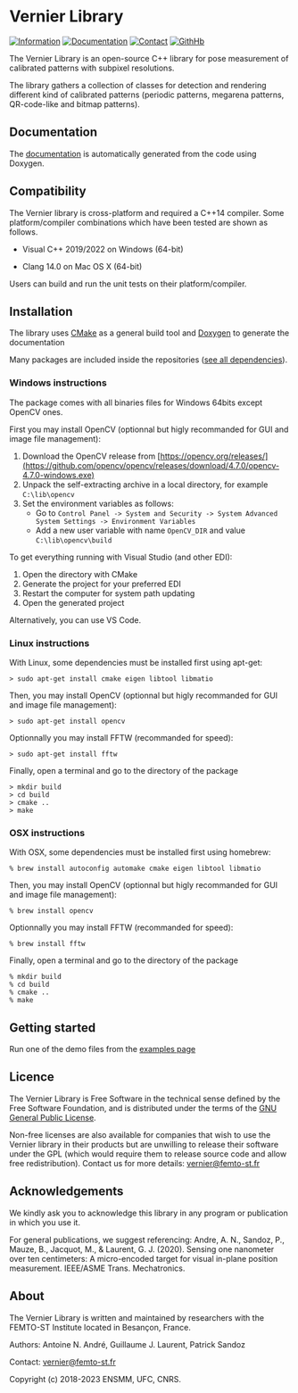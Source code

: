 # Vernier Library 

[![Information](https://img.shields.io/badge/info-on_website-purple.svg)](https://projects.femto-st.fr/vernier/en)
[![Documentation](https://img.shields.io/badge/doc-on_website-blue.svg)](https://vernierlib.github.io/)
[![Contact](https://img.shields.io/badge/contact-form-green.svg)](https://projects.femto-st.fr/vernier/en/contact) 
[![GithHb](https://img.shields.io/badge/sources-on_github-orange.svg)](https://github.com/vernierlib) 

The Vernier Library is an open-source C++ library for pose measurement of calibrated patterns with subpixel resolutions.

The library gathers a collection of classes for detection and rendering different kind of calibrated patterns (periodic patterns, megarena patterns, QR-code-like and bitmap patterns).

## Documentation

The [documentation](https://vernierlib.github.io/) is automatically generated from the code using Doxygen.

## Compatibility

The Vernier library is cross-platform and required a C++14 compiler. Some platform/compiler combinations which have been tested are shown as follows.

* Visual C++ 2019/2022 on Windows (64-bit)
<!--- * GNU C++ 3.8.x on Cygwin -->
* Clang 14.0 on Mac OS X (64-bit)

Users can build and run the unit tests on their platform/compiler.

## Installation

The library uses [CMake](https://cmake.org/) as a general build tool and 
[Doxygen](http://www.doxygen.org) to generate the documentation

Many packages are included inside the repositories ([see all dependencies](3rdparty/README.md)).

### Windows instructions

The package comes with all binaries files for Windows 64bits except OpenCV ones.

First you may install OpenCV (optionnal but higly recommanded for GUI and image file management):

1. Download the OpenCV release from [https://opencv.org/releases/](https://github.com/opencv/opencv/releases/download/4.7.0/opencv-4.7.0-windows.exe)
2. Unpack the self-extracting archive in a local directory, for example `C:\lib\opencv`
3. Set the environment variables as follows:
	- Go to `Control Panel -> System and Security -> System Advanced System Settings -> Environment Variables`
	- Add a new user variable with name `OpenCV_DIR` and value `C:\lib\opencv\build`
<!---     - Edit the user variable Path and add a new directory `C:\lib\opencv\build\x64\vc16\bin` (location of the dll files) -->

To get everything running with Visual Studio (and other EDI):

1. Open the directory with CMake
2. Generate the project for your preferred EDI
3. Restart the computer for system path updating
4. Open the generated project

Alternatively, you can use VS Code.

### Linux instructions

With Linux, some dependencies must be installed first using apt-get:

	> sudo apt-get install cmake eigen libtool libmatio

Then, you may install OpenCV (optionnal but higly recommanded for GUI and image file management):

	> sudo apt-get install opencv

Optionnally you may install FFTW (recommanded for speed):

	> sudo apt-get install fftw

Finally, open a terminal and go to the directory of the package

	> mkdir build
	> cd build
	> cmake ..
	> make

### OSX instructions

With OSX, some dependencies must be installed first using homebrew:

	% brew install autoconfig automake cmake eigen libtool libmatio

Then, you may install OpenCV (optionnal but higly recommanded for GUI and image file management):

	% brew install opencv

Optionnally you may install FFTW (recommanded for speed):

	% brew install fftw

Finally, open a terminal and go to the directory of the package

	% mkdir build
	% cd build
	% cmake ..
	% make

## Getting started

Run one of the demo files from the [examples page](https://vernierlib.github.io/examples.html)


## Licence

The Vernier Library is Free Software in the technical sense defined by the Free Software Foundation, and is distributed under the terms of the [GNU General Public License](LICENSE.txt). 

Non-free licenses are also available for companies that wish to use the Vernier library in their products but are unwilling to release their software under the GPL (which would require them to release source code and allow free redistribution). Contact us for more details: [vernier@femto-st.fr](mailto:vernier@femto-st.fr)

## Acknowledgements

We kindly ask you to acknowledge this library in any program or publication in which you use it. 

For general publications, we suggest referencing: Andre, A. N., Sandoz, P., Mauze, B., Jacquot, M., & Laurent, G. J. (2020). Sensing one nanometer over ten centimeters: A micro-encoded target for visual in-plane position measurement. IEEE/ASME Trans. Mechatronics.

## About

The Vernier Library is written and maintained by researchers with the FEMTO-ST Institute located in Besançon, France.

Authors: Antoine N. André, Guillaume J. Laurent, Patrick Sandoz

Contact: [vernier@femto-st.fr](mailto:vernier@femto-st.fr)

Copyright (c) 2018-2023 ENSMM, UFC, CNRS.

